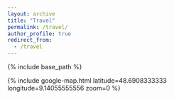 ```yaml
---
layout: archive
title: "Travel"
permalink: /travel/
author_profile: true
redirect_from:
  - /travel
---
```


{% include base_path %}

{% include google-map.html latitude=48.6908333333 longitude=9.14055555556 zoom=0 %}
